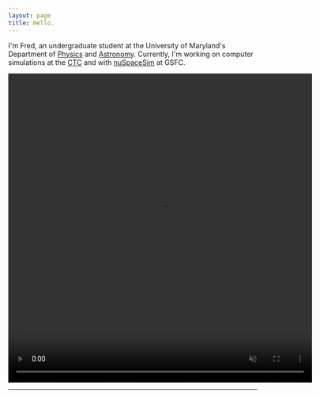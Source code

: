 ```yaml
---
layout: page
title: Hello.
---
```


I'm Fred, an undergraduate student at the University of Maryland's Department of [Physics](https://umdphysics.umd.edu/) and [Astronomy](https://www.astro.umd.edu/). Currently, I'm  working on computer simulations at the [CTC](https://www.astro.umd.edu/rareas/ctc/) and with [nuSpaceSim](https://heasarc.gsfc.nasa.gov/docs/nuSpaceSim/) at GSFC.  

<p align="center">
<video width=" 615" height="625.13"  loop="loop" muted="muted" plays-inline="true" controls autoplay>
  <source type="video/mp4" src="https://terpconnect.umd.edu/~fgarcia4/cosmology/halo_D/fs07_ms10/movies/tests/rotation.mp4">
</video>
</p>
 
--------------


